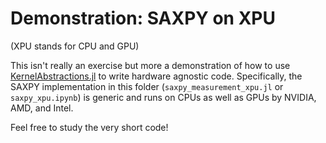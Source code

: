 # Demonstration: SAXPY on XPU

(XPU stands for CPU and GPU)

This isn't really an exercise but more a demonstration of how to use [KernelAbstractions.jl](https://github.com/JuliaGPU/KernelAbstractions.jl) to write hardware agnostic code. Specifically, the SAXPY implementation in this folder (`saxpy_measurement_xpu.jl` or `saxpy_xpu.ipynb`) is generic and runs on CPUs as well as GPUs by NVIDIA, AMD, and Intel. 

Feel free to study the very short code!